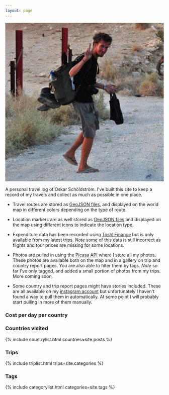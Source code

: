 ```yaml
---
layout: page
---
```


<div class="profile-photo"><img src="/images/profile.jpg" alt="Profile picture"></div>

A personal travel log of Oskar Schöldström. I've built this site to keep a
record of my travels and collect as much as possible in one place.

- Travel routes are stored as [GeoJSON files](https://geojson.io), and
  displayed on the world map in different colors depending on the type of
  route.

- Location markers are as well stored as [GeoJSON files](https://geojson.io)
  and displayed on the map using different icons to indicate the location type.

- Expenditure data has been recorded using [Toshl Finance](https://toshl.com)
  but is only available from my latest trips. *Note* some of this data is still
  incorrect as flights and tour prices are missing for some locations.

- Photos are pulled in using the [Picasa API](https://photos.google.com) where
  I store all my photos. These photos are available both on the map and in a
  gallery on trip and country report pages. You are also able to filter them by
  tags. *Note* so far I've only tagged, and added a small portion of photos
  from my trips. More coming soon.

- Some country and trip report pages might have stories included. These are all
  available on my [instagram account](https://instagram.com/oskar.scholdstrom/)
  but unfortunately I haven't found a way to pull them in automatically. At
  some point I will probably start pulling in more of them manually.

### Cost per day per country

<div class="expenditure-chart front" data-title="" data-chart="perCountryCPD"></div>

### Countries visited

{% include countrylist.html countries=site.posts %}

### Trips

{% include triplist.html trips=site.categories %}

### Tags

{% include categorylist.html categories=site.tags %}
